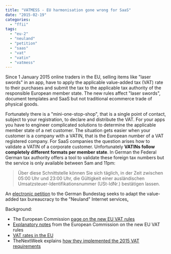 ```yaml
---
title: "VATMESS - EU harmonisation gone wrong for SaaS"
date: "2015-02-19"
categories: 
  - "ffii"
tags: 
  - "eu-2"
  - "neuland"
  - "petition"
  - "saas"
  - "vat"
  - "vatin"
  - "vatmess"
---
```


Since 1 January 2015 online traders in the EU, selling items like "laser swords" in an app, have to apply the applicable value-added tax (VAT) rate to their purchases and submit the tax to the applicable tax authority of the responsible European member state. The new rules affect "laser swords", document templates and SaaS but not traditional ecommerce trade of physical goods.

Fortunately there is a "mini-one-stop-shop", that is a single point of contact, subject to your registration, to declare and distribute the VAT. For your apps you have to engineer complicated solutions to determine the applicable member state of a net customer. The situation gets easier when your customer is a company with a VATIN, that is the European number of a VAT registered company. For SaaS companies the question arises how to validate a VATIN of a corporate customer. Unfortunately **VATINs follow completely different formats per member state**. In German the Federal German tax authority offers a tool to validate these foreign tax numbers but the service is only available between 5am and 11pm:

> Über diese Schnittstelle können Sie sich täglich, in der Zeit zwischen 05:00 Uhr und 23:00 Uhr, die Gültigkeit einer ausländischen Umsatzsteuer-Identifikationsnummer (USt-IdNr.) bestätigen lassen.

An [electronic petition](https://epetitionen.bundestag.de/content/petitionen/_2015/_01/_05/Petition_56716.html) to the German Bundestag seeks to adapt the value-added tax bureaucracy to the "Neuland" Internet services[.](http://thenextweb.com/dd/2015/01/01/need-know-2015-eu-vat-changes-implemented-tnw/)

Background:

- The European Commission [page on the new EU VAT rules](http://ec.europa.eu/taxation_customs/taxation/vat/how_vat_works/telecom/index_en.htm)
- [Explanatory notes](http://ec.europa.eu/taxation_customs/resources/documents/taxation/vat/how_vat_works/telecom/explanatory_notes_2015_en.pdf) from the European Commission on the new EU VAT rules
- [VAT rates in the EU](http://ec.europa.eu/taxation_customs/resources/documents/taxation/vat/how_vat_works/rates/vat_rates_en.pdf)
- TheNextWeek explains [how they implemented the 2015 VAT requirements](http://thenextweb.com/dd/2015/01/01/need-know-2015-eu-vat-changes-implemented-tnw/)
